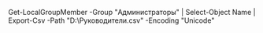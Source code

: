 Get-LocalGroupMember -Group "Администраторы" | Select-Object Name | Export-Csv -Path "D:\Руководители.csv" -Encoding "Unicode"